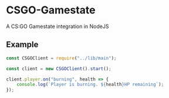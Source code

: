 # CSGO-Gamestate 

A CS:GO Gamestate integration in NodeJS


## Example

```js
const CSGOClient = require("../lib/main");

const client = new CSGOClient().start();

client.player.on("burning", health => {
	console.log(`Player is burning. ${health}HP remaining`);
});
```